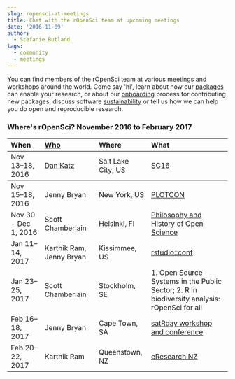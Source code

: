 ```yaml
---
slug: ropensci-at-meetings
title: Chat with the rOpenSci team at upcoming meetings
date: '2016-11-09'
author:
  - Stefanie Butland
tags:
  - community
  - meetings
---
```


You can find members of the rOpenSci team at various meetings and workshops around the world. Come say 'hi', learn about how our [packages](/packages/) can enable your research, or about our [onboarding](https://github.com/ropensci/software-review) process for contributing new packages, discuss software [sustainability](/blog/2016/05/25/software-sustanability-ropensci) or tell us how we can help you do open and reproducible research.

<!--more-->

### Where's rOpenSci?  November 2016 to February 2017



<table class="table">
<thead>
<tr>
	<th style="text-align:left;">When</th>
	<th style="text-align:left;"><a href="/about/#team">Who</a></th>
	<th style="text-align:left;">Where</th>
	<th style="text-align:left;">What</th>
</tr>
</thead>

<tbody>
<tr style="border-bottom:1px solid grey">
	<td>Nov 13&#8211;18, 2016</td>
	<td><a href="/blog/2016/05/25/software-sustanability-ropensci">Dan Katz</a></td>
	<td>Salt Lake City, US</td>
	<td><a href="http://sc16.supercomputing.org">SC16</a></td>
</tr>
<tr>
	<td>Nov 15&#8211;18, 2016</td>
	<td>Jenny Bryan</td>
	<td>New York, US</td>
	<td><a href="https://moderndata.plot.ly/plotcon-2016-speakers-and-topics-in-r//">PLOTCON</a></td>
</tr>
<tr>
	<td>Nov 30 - Dec 1, 2016</td>
	<td>Scott Chamberlain</td>
	<td>Helsinki, FI</td>
	<td><a href="https://www.helsinki.fi/en/researchgroups/helsinki-digital-humanities/phos16-conference">Philosophy and History of Open Science</a></td>
</tr>
<tr>
	<td>Jan 11&#8211;14, 2017</td>
	<td>Karthik Ram, Jenny Bryan</td>
	<td>Kissimmee, US</td>
	<td><a href="https://www.rstudio.com/conference/">rstudio::conf</a></td>
</tr>
<tr>
	<td>Jan 23&#8211;25, 2017</td>
	<td>Scott Chamberlain</td>
	<td>Stockholm, SE</td>
	<td>1. Open Source Systems in the Public Sector; 2. R in biodiversity analysis: rOpenSci for all</td>
</tr>
<tr>
	<td>Feb 16&#8211;18, 2017</td>
	<td>Jenny Bryan</td>
	<td>Cape Town, SA</td>
	<td><a href="https://capetown2017.satrdays.org//">satRday workshop and conference</a></td>
</tr>
<tr>
	<td>Feb 20&#8211;22, 2017</td>
	<td>Karthik Ram</td>
	<td>Queenstown, NZ</td>
	<td><a href="https://eresearch2019.org.nz//">eResearch NZ</a></td>
</tr>
</tbody>
</table>

